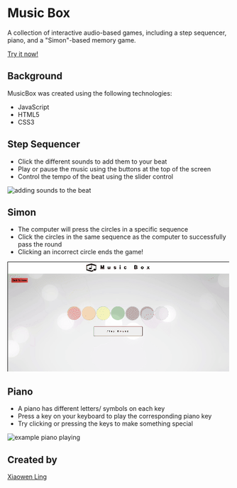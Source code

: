 # Music Box

A collection of interactive audio-based games, including a step sequencer, piano, and a "Simon"-based memory game.

[Try it now!](https://shmily40686.github.io/musicBox)

## Background

MusicBox was created using the following technologies:

  * JavaScript
  * HTML5
  * CSS3

## Step Sequencer

 * Click the different sounds to add them to your beat
 * Play or pause the music using the buttons at the top of the screen
 * Control the tempo of the beat using the slider control

![adding sounds to the beat](img/sequencer.gif)

## Simon

 * The computer will press the circles in a specific sequence
 * Click the circles in the same sequence as the computer to successfully pass the round
 * Clicking an incorrect circle ends the game!

![example gameplay](img/simon.gif)

## Piano

 * A piano has different letters/ symbols on each key
 * Press a key on your keyboard to play the corresponding piano key
 * Try clicking or pressing the keys to make something special

![example piano playing](img/piano.gif)

## Created by
  [Xiaowen Ling](https://github.com/shmily40686)

